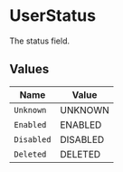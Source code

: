 # UserStatus

The status field.


## Values

| Name       | Value      |
| ---------- | ---------- |
| `Unknown`  | UNKNOWN    |
| `Enabled`  | ENABLED    |
| `Disabled` | DISABLED   |
| `Deleted`  | DELETED    |
